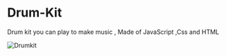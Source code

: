 # Drum-Kit
Drum kit you can play to make music , Made of JavaScript ,Css and HTML

![Drumkit](https://user-images.githubusercontent.com/108591938/178343279-f4328848-d153-4a02-91c9-99fe9ce3b6be.png)

